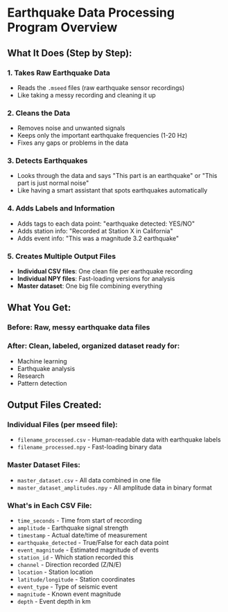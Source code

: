 # Earthquake Data Processing Program Overview

## What It Does (Step by Step):

### 1. Takes Raw Earthquake Data
- Reads the `.mseed` files (raw earthquake sensor recordings)
- Like taking a messy recording and cleaning it up

### 2. Cleans the Data
- Removes noise and unwanted signals
- Keeps only the important earthquake frequencies (1-20 Hz)
- Fixes any gaps or problems in the data

### 3. Detects Earthquakes
- Looks through the data and says "This part is an earthquake" or "This part is just normal noise"
- Like having a smart assistant that spots earthquakes automatically

### 4. Adds Labels and Information
- Adds tags to each data point: "earthquake detected: YES/NO"
- Adds station info: "Recorded at Station X in California"
- Adds event info: "This was a magnitude 3.2 earthquake"

### 5. Creates Multiple Output Files
- **Individual CSV files**: One clean file per earthquake recording
- **Individual NPY files**: Fast-loading versions for analysis
- **Master dataset**: One big file combining everything

## What You Get:

### Before: Raw, messy earthquake data files
### After: Clean, labeled, organized dataset ready for:
- Machine learning
- Earthquake analysis
- Research
- Pattern detection

## Output Files Created:

### Individual Files (per mseed file):
- `filename_processed.csv` - Human-readable data with earthquake labels
- `filename_processed.npy` - Fast-loading binary data

### Master Dataset Files:
- `master_dataset.csv` - All data combined in one file
- `master_dataset_amplitudes.npy` - All amplitude data in binary format

### What's in Each CSV File:
- `time_seconds` - Time from start of recording
- `amplitude` - Earthquake signal strength
- `timestamp` - Actual date/time of measurement
- `earthquake_detected` - True/False for each data point
- `event_magnitude` - Estimated magnitude of events
- `station_id` - Which station recorded this
- `channel` - Direction recorded (Z/N/E)
- `location` - Station location
- `latitude/longitude` - Station coordinates
- `event_type` - Type of seismic event
- `magnitude` - Known event magnitude
- `depth` - Event depth in km
